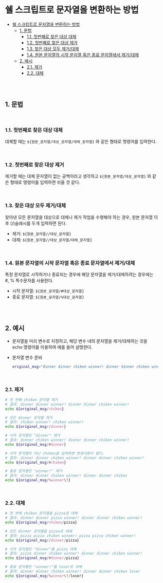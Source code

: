 # 쉘 스크립트로 문자열을 변환하는 방법

- [쉘 스크립트로 문자열을 변환하는 방법](#쉘-스크립트로-문자열을-변환하는-방법)
  - [1. 문법](#1-문법)
    - [1.1. 첫번째로 찾은 대상 대체](#11-첫번째로-찾은-대상-대체)
    - [1.2. 첫번째로 찾은 대상 제거](#12-첫번째로-찾은-대상-제거)
    - [1.3. 찾은 대상 모두 제거/대체](#13-찾은-대상-모두-제거대체)
    - [1.4. 원본 문자열의 시작 문자열 혹은 종료 문자열에서 제거/대체](#14-원본-문자열의-시작-문자열-혹은-종료-문자열에서-제거대체)
  - [2. 예시](#2-예시)
    - [2.1. 제거](#21-제거)
    - [2.2. 대체](#22-대체)

<br><br>

## 1. 문법

<br>

### 1.1. 첫번째로 찾은 대상 대체

대체할 때는 `${원본_문자열/대상_문자열/대체_문자열}` 와 같은 형태로 명령어를 입력한다.

<br>

### 1.2. 첫번째로 찾은 대상 제거

제거할 때는 대체 문자열이 없는 공백이라고 생각하고 `${원본_문자열/대상_문자열}` 와 같은 형태로 명령어를 입력하면 쉬울 것 같다.

<br>

### 1.3. 찾은 대상 모두 제거/대체

찾아낸 모든 문자열을 대상으로 대체나 제거 작업을 수행해야 하는 경우, 원본 문자열 이후 (/)슬래시를 두개 입력하면 된다.

- 제거: `${원본_문자열//대상_문자열}`
- 대체: `${원본_문자열//대상_문자열/대체_문자열}`

<br>

### 1.4. 원본 문자열의 시작 문자열 혹은 종료 문자열에서 제거/대체

특정 문자열로 시작하거나 종료되는 경우에 해당 문자열을 제거/대체하려는 경우에는 #, % 특수문자를 사용한다.

- 시작 문자열: `${원본_문자열/#대상_문자열}`
- 종료 문자열: `${원본_문자열/%대상_문자열}`

<br><br>

## 2. 예시

- 문자열을 미리 변수로 지정하고, 해당 변수 내의 문자열을 제거/대체하는 것을 echo 명령어를 이용하여 예를 들어 설명한다.
- 문자열 변수 준비
    
    ```bash
    original_msg="dinner dinner chiken winner! dinner dinner chiken winner!"
    ```
    
<br>

### 2.1. 제거

```bash
# 첫 번째 chiken 문자열 제거
# 결과: dinner dinner winner! dinner dinner chiken winner!
echo ${original_msg/chiken}

# 모든 dinner 문자열 제거
# 결과: chiken winner! chiken winner!
echo ${original_msg//dinner}

# 시작 문자열인 "dinner" 제거
# 결과: dinner chiken winner! dinner dinner chiken winner!
echo ${original_msg/#dinner}

# 시작 문자열이 아닌 chiken을 입력하면 변경사항이 없다.
# 결과: dinner dinner chiken winner! dinner dinner chiken winner!
echo ${original_msg/#chiken}

# 종료 문자열인 "winner!" 제거
# 결과: dinner dinner chiken winner! dinner dinner chiken
echo ${original_msg/%winner\!}
```

<br>

### 2.2. 대체

```bash
# 첫 번째 chiken 문자열을 pizza로 대체
# 결과: dinner dinner pizza winner! dinner dinner chiken winner!
echo ${original_msg/chiken/pizza}

# 모든 dinner 문자열을 pizza로 대체
# 결과: pizza pizza chiken winner! pizza pizza chiken winner!
echo ${original_msg//dinner/pizza}

# 시작 문자열인 "dinner"를 pizza 대체
# 결과: pizza dinner chiken winner! dinner dinner chiken winner!
echo ${original_msg/#dinner/pizza}

# 종료 문자열인 "winner!"를 loser로 대체
# 결과: dinner dinner chiken winner! dinner dinner chiken loser
echo ${original_msg/%winner\!/loser}
```